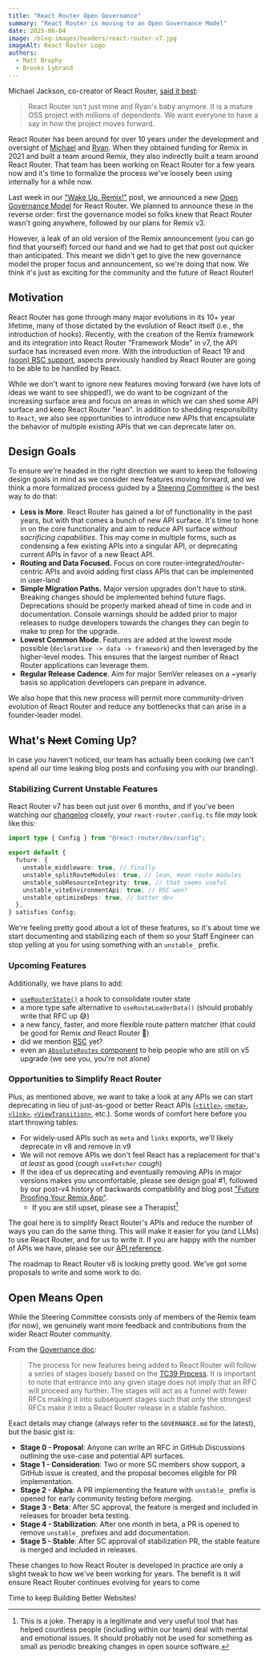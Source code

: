 ```yaml
---
title: "React Router Open Governance"
summary: "React Router is moving to an Open Governance Model"
date: 2025-06-04
image: /blog-images/headers/react-router-v7.jpg
imageAlt: React Router Logo
authors:
  - Matt Brophy
  - Brooks Lybrand
---
```


Michael Jackson, co-creator of React Router, [said it best](https://x.com/mjackson/status/1927739177149382991):

> React Router isn't just mine and Ryan's baby anymore. It is a mature OSS project with millions of dependents. We want everyone to have a say in how the project moves forward.

React Router has been around for over 10 years under the development and oversight of [Michael](https://x.com/mjackson) and [Ryan](https://x.com/ryanflorence). When they obtained funding for Remix in 2021 and built a team around Remix, they also indirectly built a team around React Router. That team has been working on React Router for a few years now and it's time to formalize the process we've loosely been using internally for a while now.

Last week in our ["Wake Up, Remix!"](https://remix.run/blog/wake-up-remix) post, we announced a new [Open Governance Model](https://github.com/remix-run/react-router/blob/main/GOVERNANCE.md) for React Router. We planned to announce these in the reverse order: first the governance model so folks knew that React Router wasn't going anywhere, followed by our plans for Remix v3.

However, a leak of an old version of the Remix announcement (you can go find that yourself) forced our hand and we had to get that post out quicker than anticipated. This meant we didn't get to give the new governance model the proper focus and announcement, so we're doing that now. We think it's just as exciting for the community and the future of React Router!

## Motivation

React Router has gone through many major evolutions in its 10+ year lifetime, many of those dictated by the evolution of React itself (i.e., the introduction of hooks). Recently, with the creation of the Remix framework and its integration into React Router "Framework Mode" in v7, the API surface has increased even more. With the introduction of React 19 and [(soon) RSC support](./rsc-preview), aspects previously handled by React Router are going to be able to be handled by React.

While we don't want to ignore new features moving forward (we have lots of ideas we want to see shipped!), we do want to be cognizant of the increasing surface area and focus on areas in which we can shed some API surface and keep React Router "lean". In addition to shedding responsibility to `React`, we also see opportunities to introduce new APIs that encapsulate the behavior of multiple existing APIs that we can deprecate later on.

## Design Goals

To ensure we're headed in the right direction we want to keep the following design goals in mind as we consider new features moving forward, and we think a more formalized process guided by a [Steering Committee](https://github.com/remix-run/react-router/blob/main/GOVERNANCE.md#steering-committee) is the best way to do that:

- **Less is More**. React Router has gained a _lot_ of functionality in the past years, but with that comes a bunch of new API surface. It's time to hone in on the core functionality and aim to reduce API surface _without sacrificing capabilities_. This may come in multiple forms, such as condensing a few existing APIs into a singular API, or deprecating current APIs in favor of a new React API.
- **Routing and Data Focused.** Focus on core router-integrated/router-centric APIs and avoid adding first class APIs that can be implemented in user-land
- **Simple Migration Paths.** Major version upgrades don't have to stink. Breaking changes should be implemented behind future flags. Deprecations should be properly marked ahead of time in code and in documentation. Console warnings should be added prior to major releases to nudge developers towards the changes they can begin to make to prep for the upgrade.
- **Lowest Common Mode.** Features are added at the lowest mode possible (`declarative -> data -> framework`) and then leveraged by the higher-level modes. This ensures that the largest number of React Router applications can leverage them.
- **Regular Release Cadence**. Aim for major SemVer releases on a ~yearly basis so application developers can prepare in advance.

We also hope that this new process will permit more community-driven evolution of React Router and reduce any bottlenecks that can arise in a founder-leader model.

## What's ~~Next~~ Coming Up?

In case you haven't noticed, our team has actually been cooking (we can't spend all our time leaking blog posts and confusing you with our branding).

### Stabilizing Current Unstable Features

React Router v7 has been out just over 6 months, and if you've been watching our [changelog](https://reactrouter.com/changelog) closely, your `react-router.config.ts` file _may_ look like this:

```ts
import type { Config } from "@react-router/dev/config";

export default {
  future: {
    unstable_middleware: true, // finally
    unstable_splitRouteModules: true, // lean, mean route modules
    unstable_subResourceIntegrity: true, // that seems useful
    unstable_viteEnvironmentApi: true, // RSC wen?
    unstable_optimizeDeps: true, // better dev
  },
} satisfies Config;
```

We're feeling pretty good about a lot of these features, so it's about time we start documenting and stabilizing each of them so your Staff Engineer can stop yelling at you for using something with an `unstable_` prefix.

### Upcoming Features

Additionally, we have plans to add:

- [`useRouterState()`](https://github.com/remix-run/react-router/issues/13073) a hook to consolidate router state
- a more type safe alternative to `useRouteLoaderData()` (should probably write that RFC up 😅)
- a new fancy, faster, and more flexible route pattern matcher (that could be good for Remix _and_ React Router 🤔)
- did we mention [RSC](./rsc-preview) yet?
- even an [`AbsoluteRoutes` component](https://github.com/remix-run/react-router/issues/12959) to help people who are still on v5 upgrade (we see you, you're not alone)

### Opportunities to Simplify React Router

Plus, as mentioned above, we want to take a look at any APIs we can start deprecating in lieu of just-as-good or better React APIs ([`<title>`](https://react.dev/reference/react-dom/components/title), [`<meta>`](https://react.dev/reference/react-dom/components/meta), [`<link>`](https://react.dev/reference/react-dom/components/link), [`<ViewTransition>`](https://react.dev/reference/react/ViewTransition), etc.). Some words of comfort here before you start throwing tables:

- For widely-used APIs such as `meta` and `links` exports, we'll likely deprecate in v8 and remove in v9
- We will not remove APIs we don't feel React has a replacement for that's _at least_ as good (_cough_ `useFetcher` _cough_)
- If the idea of us deprecating and eventually removing APIs in major versions makes you uncomfortable, please see design goal #1, followed by our post-v4 history of backwards compatibility and blog post ["Future Proofing Your Remix App"](./future-flags.md).
  - If you are still upset, please see a Therapist[^1]

The goal here is to simplify React Router's APIs and reduce the number of ways you can do the same thing. This will make it easier for you (and LLMs) to use React Router, and for us to write it. If you are happy with the number of APIs we have, please see our [API reference](https://api.reactrouter.com/v7/modules/react_router.html).

The roadmap to React Router v8 is looking pretty good. We've got some proposals to write and some work to do.

## Open Means Open

While the Steering Committee consists only of members of the Remix team (for now), we genuinely want more feedback and contributions from the wider React Router community.

From the [Governance doc](https://github.com/remix-run/react-router/blob/main/GOVERNANCE.md#new-feature-process):

> The process for new features being added to React Router will follow a series of stages loosely based on the [TC39 Process](https://tc39.es/process-document/). It is important to note that entrance into any given stage does not imply that an RFC will proceed any further. The stages will act as a funnel with fewer RFCs making it into subsequent stages such that only the strongest RFCs make it into a React Router release in a stable fashion.

Exact details may change (always refer to the `GOVERNANCE.md` for the latest), but the basic gist is:

- **Stage 0 - Proposal**: Anyone can write an RFC in GitHub Discussions outlining the use-case and potential API surfaces.
- **Stage 1 - Consideration**: Two or more SC members show support, a GitHub issue is created, and the proposal becomes eligible for PR implementation.
- **Stage 2 - Alpha**: A PR implementing the feature with `unstable_` prefix is opened for early community testing before merging.
- **Stage 3 - Beta**: After SC approval, the feature is merged and included in releases for broader beta testing.
- **Stage 4 - Stabilization**: After one month in beta, a PR is opened to remove `unstable_` prefixes and add documentation.
- **Stage 5 - Stable**: After SC approval of stabilization PR, the stable feature is merged and included in releases.

These changes to how React Router is developed in practice are only a slight tweak to how we've been working for years. The benefit is it will ensure React Router continues evolving for years to come

Time to keep Building Better Websites!

[^1]: This is a joke. Therapy is a legitimate and very useful tool that has helped countless people (including within our team) deal with mental and emotional issues. It should probably not be used for something as small as periodic breaking changes in open source software.
